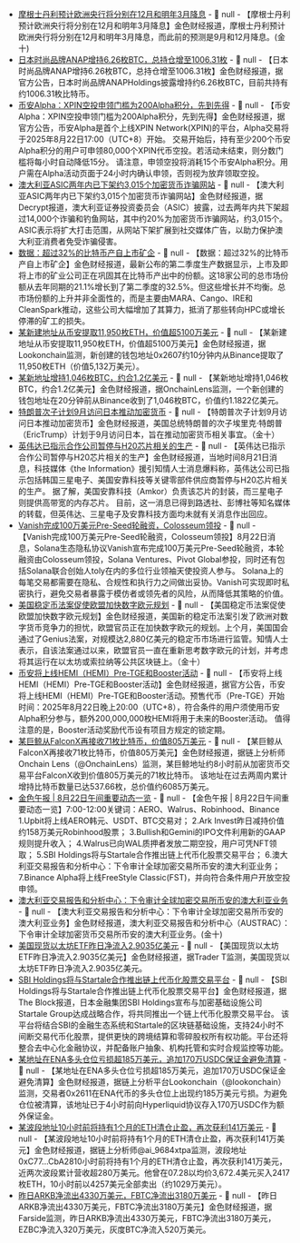 - [摩根士丹利预计欧洲央行将分别在12月和明年3月降息]() - 📰 null - 【摩根士丹利预计欧洲央行将分别在12月和明年3月降息】金色财经报道，摩根士丹利预计欧洲央行将分别在12月和明年3月降息，而此前的预测是9月和12月降息。(金十)
- [日本时尚品牌ANAP增持6.26枚BTC，总持仓增至1006.31枚](https://x.com/btcNLNico/status/1958772139668173084) - 📰 null - 【日本时尚品牌ANAP增持6.26枚BTC，总持仓增至1006.31枚】金色财经报道，据官方公告，日本时尚品牌ANAPHoldings披露增持约6.26枚BTC，目前共持有约1006.31枚比特币。
- [币安Alpha：XPIN空投申领门槛为200Alpha积分，先到先得](https://x.com/binance/status/1958771456533496152) - 📰 null - 【币安Alpha：XPIN空投申领门槛为200Alpha积分，先到先得】金色财经报道，据官方公告，币安Alpha是首个上线XPIN Network(XPIN)的平台，Alpha交易将于2025年8月22日17:00（UTC+8）开始。 
交易开始后，持有至少200个币安Alpha积分的用户可申领80,000个XPIN代币空投。若活动未结束，则分数门槛将每小时自动降低15分。 
请注意，申领空投将消耗15个币安Alpha积分。用户需在Alpha活动页面于24小时内确认申领，否则视为放弃领取空投。
- [澳大利亚ASIC两年内已下架约3,015个加密货币诈骗网站](https://decrypt.co/336378/crypto-scam-sites-make-up-a-fifth-asics-two-year-takedown) - 📰 null - 【澳大利亚ASIC两年内已下架约3,015个加密货币诈骗网站】金色财经报道，据Decrypt报道，澳大利亚证券投资委员会（ASIC）披露，过去两年内共下架超过14,000个诈骗和钓鱼网站，其中约20%为加密货币诈骗网站，约3,015个。ASIC表示将扩大打击范围，从网站下架扩展到社交媒体广告，以助力保护澳大利亚消费者免受诈骗侵害。
- [数据：超过32%的比特币产自上市矿企](https://theminermag.com/news/2025-08-21/miner-weekly-one-third-bitcoin) - 📰 null - 【数据：超过32%的比特币产自上市矿企】金色财经报道，最新公布的第二季度生产数据显示，上市及即将上市的矿业公司正在巩固其在比特币产出中的份额。这18家公司的总市场份额从去年同期的21.1%增长到了第二季度的32.5%。但这些增长并不均衡。总市场份额的上升并非全面性的，而是主要由MARA、Cango、IRE和CleanSpark推动，这些公司大幅增加了其算力，抵消了那些转向HPC或增长停滞的矿工的损失。
- [某新建地址从币安提取11,950枚ETH，价值超5100万美元]() - 📰 null - 【某新建地址从币安提取11,950枚ETH，价值超5100万美元】金色财经报道，据Lookonchain监测，新创建的钱包地址0x2607约10分钟内从Binance提取了11,950枚ETH（价值5,132万美元）。
- [某新地址增持1,046枚BTC，约合1.2亿美元]() - 📰 null - 【某新地址增持1,046枚BTC，约合1.2亿美元】金色财经报道，据OnchainLens监测，一个新创建的钱包地址在20分钟前从Binance收到了1,046枚BTC，价值约1.1822亿美元。
- [特朗普次子计划9月访问日本推动加密货币]() - 📰 null - 【特朗普次子计划9月访问日本推动加密货币】金色财经报道，美国总统特朗普的次子埃里克·特朗普（EricTrump）计划于9月访问日本，旨在推动加密货币相关事宜。（金十）
- [英伟达已指示合作公司暂停与H20芯片相关的生产](https://mp.weixin.qq.com/s/fO3Z65KcaZN4l5QJ1fIxHQ) - 📰 null - 【英伟达已指示合作公司暂停与H20芯片相关的生产】金色财经报道，当地时间8月21日消息，科技媒体《the Information》援引知情人士消息爆料称，英伟达公司已指示包括韩国三星电子、美国安靠科技等关键零部件供应商暂停与H20芯片相关的生产。 
据了解，美国安靠科技（Amkor）负责该芯片的封装，而三星电子则提供高带宽的内存芯片。 
目前，这一消息已得到路透社、彭博社等知名媒体的转载，但英伟达、三星电子及安靠科技方面均未就有关消息作出回应。
- [Vanish完成100万美元Pre-Seed轮融资，Colosseum领投](https://x.com/vanishTrade/status/1958607185673691368) - 📰 null - 【Vanish完成100万美元Pre-Seed轮融资，Colosseum领投】8月22日消息，Solana生态隐私协议Vanish宣布完成100万美元Pre-Seed轮融资，本轮融资由Colosseum领投，Solana Ventures、Pivot Global参投，同时还有包括Solana联合创始人toly在内的多位行业领袖天使投资人参与。 
Solana上的每笔交易都需要在隐私、合规性和执行力之间做出妥协。Vanish可实现即时私密执行，避免交易者暴露于模仿者或领先者的风险，从而降低其策略的价值。
- [美国稳定币法案促使欧盟加快数字欧元规划]() - 📰 null - 【美国稳定币法案促使欧盟加快数字欧元规划】金色财经报道，美国新的稳定币法案引发了欧洲对数字货币竞争力的担忧，欧盟官员正在加快数字欧元的规划。上个月，美国国会通过了Genius法案，对规模达2,880亿美元的稳定币市场进行监管。知情人士表示，自该法案通过以来，欧盟官员一直在重新思考数字欧元的计划，并考虑将其运行在以太坊或索拉纳等公共区块链上。（金十）
- [币安将上线HEMI（HEMI）Pre-TGE和Booster活动](https://www.binance.com/zh-CN/support/announcement/detail/d1c3581266c843e49af0540281134ec4) - 📰 null - 【币安将上线HEMI（HEMI）Pre-TGE和Booster活动】金色财经报道，据官方公告，币安将上线HEMI（HEMI）Pre-TGE和Booster活动。预售代币（Pre-TGE）开始时间：2025年8月22日晚上20:00（UTC+8），符合条件的用户须使用币安Alpha积分参与，额外200,000,000枚HEMI将用于未来的Booster活动。 
值得注意的是，Booster活动奖励代币设有项目方规定的锁定期。
- [某巨鲸从FalconX再接收71枚比特币，价值805万美元](https://x.com/OnchainLens/status/1958739995604525121) - 📰 null - 【某巨鲸从FalconX再接收71枚比特币，价值805万美元】金色财经报道，据链上分析师Onchain Lens（@OnchainLens）监测，某巨鲸地址约8小时前从加密货币交易平台FalconX收到价值805万美元的71枚比特币。 
该地址在过去两周内累计增持比特币数量已达537.66枚，总价值约6085万美元。
- [金色午报 | 8月22日午间重要动态一览]() - 📰 null - 【金色午报 | 8月22日午间重要动态一览】7:00-12:00关键词：AERO、Walrus、Robinhood、Binance 
1.Upbit将上线AERO韩元、USDT、BTC交易对； 
2.Ark Invest昨日减持价值约158万美元Robinhood股票； 
3.Bullish和Gemini的IPO文件利用新的GAAP规则提升收入； 
4.Walrus已向WAL质押者发放二期空投，用户可凭NFT领取； 
5.SBI Holdings将与Startale合作推出链上代币化股票交易平台； 
6.澳大利亚交易报告和分析中心：下令审计全球加密交易所币安的澳大利亚业务； 
7.Binance Alpha将上线FreeStyle Classic(FST)，并向符合条件用户开放空投申领。
- [澳大利亚交易报告和分析中心：下令审计全球加密交易所币安的澳大利亚业务]() - 📰 null - 【澳大利亚交易报告和分析中心：下令审计全球加密交易所币安的澳大利亚业务】金色财经报道，澳大利亚交易报告和分析中心（AUSTRAC）：下令审计全球加密货币交易所币安的澳大利亚业务。(金十)
- [美国现货以太坊ETF昨日净流入2.9035亿美元](https://x.com/thepfund/status/1958734839877968211) - 📰 null - 【美国现货以太坊ETF昨日净流入2.9035亿美元】金色财经报道，据Trader T监测，美国现货以太坊ETF昨日净流入2.9035亿美元。
- [SBI Holdings将与Startale合作推出链上代币化股票交易平台](https://www.theblock.co/post/367886/sbi-holdings-startale-tokenized-stock-platform) - 📰 null - 【SBI Holdings将与Startale合作推出链上代币化股票交易平台】金色财经报道，据The Block报道，日本金融集团SBI Holdings宣布与加密基础设施公司Startale Group达成战略合作，将共同推出一个链上代币化股票交易平台。 
该平台将结合SBI的金融生态系统和Startale的区块链基础设施，支持24小时不间断交易代币化股票，提供更快的跨境结算和零碎股权所有权功能。平台还将整合去中心化金融协议，并配备账户抽象、机构托管和实时合规监控等功能。
- [某地址在ENA多头仓位亏损超185万美元，追加170万USDC保证金避免清算](https://x.com/lookonchain/status/1958726161166737911) - 📰 null - 【某地址在ENA多头仓位亏损超185万美元，追加170万USDC保证金避免清算】金色财经报道，据链上分析平台Lookonchain（@lookonchain）监测，交易者0x2611在ENA代币的多头仓位上出现约185万美元亏损。为避免仓位被清算，该地址已于4小时前向Hyperliquid协议存入170万USDC作为额外保证金。
- [某波段地址10小时前将持有1个月的ETH清仓止盈，再次获利141万美元](https://x.com/ai_9684xtpa/status/1958722683056656822) - 📰 null - 【某波段地址10小时前将持有1个月的ETH清仓止盈，再次获利141万美元】金色财经报道，据链上分析师@ai_9684xtpa监测，波段地址0xC77...CbA2810小时前将持有1个月的ETH清仓止盈，再次获利141万美元，近两次波段累计营收超280万美元。他曾在07.28以均价3,672.4美元买入2417枚ETH，10小时前以4257美元全部卖出（约1029万美元）。
- [昨日ARKB净流出4330万美元，FBTC净流出3180万美元](https://farside.co.uk/btc/) - 📰 null - 【昨日ARKB净流出4330万美元，FBTC净流出3180万美元】金色财经报道，据Farside监测，昨日ARKB净流出4330万美元，FBTC净流出3180万美元，EZBC净流入320万美元，灰度BTC净流入520万美元。
